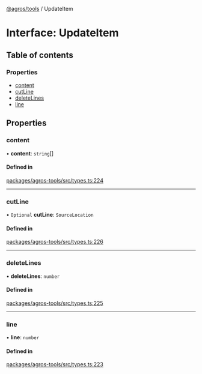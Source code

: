 [@agros/tools](../index.md) / UpdateItem

# Interface: UpdateItem

## Table of contents

### Properties

- [content](UpdateItem.md#content)
- [cutLine](UpdateItem.md#cutline)
- [deleteLines](UpdateItem.md#deletelines)
- [line](UpdateItem.md#line)

## Properties

### <a id="content" name="content"></a> content

• **content**: `string`[]

#### Defined in

[packages/agros-tools/src/types.ts:224](https://github.com/agrosjs/agros/blob/17797cc/packages/agros-tools/src/types.ts#L224)

___

### <a id="cutline" name="cutline"></a> cutLine

• `Optional` **cutLine**: `SourceLocation`

#### Defined in

[packages/agros-tools/src/types.ts:226](https://github.com/agrosjs/agros/blob/17797cc/packages/agros-tools/src/types.ts#L226)

___

### <a id="deletelines" name="deletelines"></a> deleteLines

• **deleteLines**: `number`

#### Defined in

[packages/agros-tools/src/types.ts:225](https://github.com/agrosjs/agros/blob/17797cc/packages/agros-tools/src/types.ts#L225)

___

### <a id="line" name="line"></a> line

• **line**: `number`

#### Defined in

[packages/agros-tools/src/types.ts:223](https://github.com/agrosjs/agros/blob/17797cc/packages/agros-tools/src/types.ts#L223)
